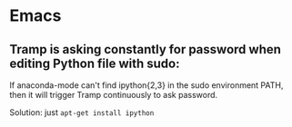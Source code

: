 # Emacs

## Tramp is asking constantly for password when editing Python file with sudo:

If anaconda-mode can't find ipython{2,3} in the sudo environment PATH, then it will trigger Tramp continuously to ask password.

Solution: just `apt-get install ipython`
